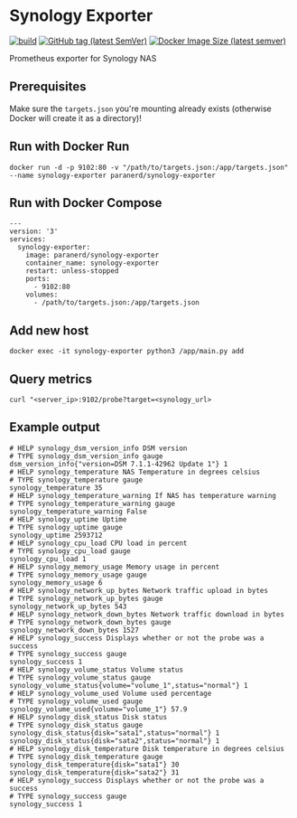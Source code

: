 # Synology Exporter

[![build](https://github.com/paranerd/synology-exporter/actions/workflows/main.yml/badge.svg)](https://github.com/paranerd/synology-exporter/actions/workflows/main.yml)
[![GitHub tag (latest SemVer)](https://img.shields.io/github/v/tag/paranerd/synology-exporter?label=Current%20Version&logo=github)](https://github.com/paranerd/synology-exporter/tags)
[![Docker Image Size (latest semver)](https://img.shields.io/docker/image-size/paranerd/synology-exporter?logo=docker&label=Image%20Size)](https://hub.docker.com/r/paranerd/synology-exporter)

Prometheus exporter for Synology NAS

## Prerequisites
Make sure the `targets.json` you're mounting already exists (otherwise Docker will create it as a directory)!

## Run with Docker Run
```
docker run -d -p 9102:80 -v "/path/to/targets.json:/app/targets.json" --name synology-exporter paranerd/synology-exporter
```

## Run with Docker Compose
```
---
version: '3'
services:
  synology-exporter:
    image: paranerd/synology-exporter
    container_name: synology-exporter
    restart: unless-stopped
    ports:
      - 9102:80
    volumes:
      - /path/to/targets.json:/app/targets.json
```

## Add new host
```
docker exec -it synology-exporter python3 /app/main.py add
```

## Query metrics
```
curl "<server_ip>:9102/probe?target=<synology_url>
```

## Example output

```
# HELP synology_dsm_version_info DSM version
# TYPE synology_dsm_version_info gauge
dsm_version_info{"version=DSM 7.1.1-42962 Update 1"} 1
# HELP synology_temperature NAS Temperature in degrees celsius
# TYPE synology_temperature gauge
synology_temperature 35
# HELP synology_temperature_warning If NAS has temperature warning
# TYPE synology_temperature_warning gauge
synology_temperature_warning False
# HELP synology_uptime Uptime
# TYPE synology_uptime gauge
synology_uptime 2593712
# HELP synology_cpu_load CPU load in percent
# TYPE synology_cpu_load gauge
synology_cpu_load 1
# HELP synology_memory_usage Memory usage in percent
# TYPE synology_memory_usage gauge
synology_memory_usage 6
# HELP synology_network_up_bytes Network traffic upload in bytes
# TYPE synology_network_up_bytes gauge
synology_network_up_bytes 543
# HELP synology_network_down_bytes Network traffic download in bytes
# TYPE synology_network_down_bytes gauge
synology_network_down_bytes 1527
# HELP synology_success Displays whether or not the probe was a success
# TYPE synology_success gauge
synology_success 1
# HELP synology_volume_status Volume status
# TYPE synology_volume_status gauge
synology_volume_status{volume="volume_1",status="normal"} 1
# HELP synology_volume_used Volume used percentage
# TYPE synology_volume_used gauge
synology_volume_used{volume="volume_1"} 57.9
# HELP synology_disk_status Disk status
# TYPE synology_disk_status gauge
synology_disk_status{disk="sata1",status="normal"} 1
synology_disk_status{disk="sata2",status="normal"} 1
# HELP synology_disk_temperature Disk temperature in degrees celsius
# TYPE synology_disk_temperature gauge
synology_disk_temperature{disk="sata1"} 30
synology_disk_temperature{disk="sata2"} 31
# HELP synology_success Displays whether or not the probe was a success
# TYPE synology_success gauge
synology_success 1
```
